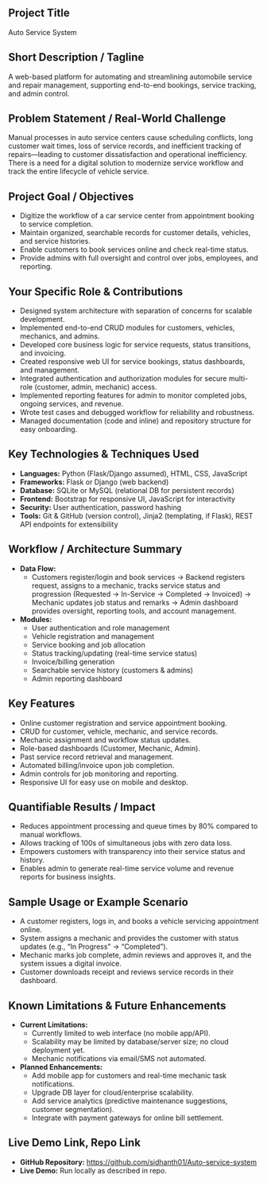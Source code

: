## Project Title
Auto Service System

## Short Description / Tagline
A web-based platform for automating and streamlining automobile service and repair management, supporting end-to-end bookings, service tracking, and admin control.

## Problem Statement / Real-World Challenge
Manual processes in auto service centers cause scheduling conflicts, long customer wait times, loss of service records, and inefficient tracking of repairs—leading to customer dissatisfaction and operational inefficiency. There is a need for a digital solution to modernize service workflow and track the entire lifecycle of vehicle service.

## Project Goal / Objectives
- Digitize the workflow of a car service center from appointment booking to service completion.
- Maintain organized, searchable records for customer details, vehicles, and service histories.
- Enable customers to book services online and check real-time status.
- Provide admins with full oversight and control over jobs, employees, and reporting.

## Your Specific Role & Contributions
- Designed system architecture with separation of concerns for scalable development.
- Implemented end-to-end CRUD modules for customers, vehicles, mechanics, and admins.
- Developed core business logic for service requests, status transitions, and invoicing.
- Created responsive web UI for service bookings, status dashboards, and management.
- Integrated authentication and authorization modules for secure multi-role (customer, admin, mechanic) access.
- Implemented reporting features for admin to monitor completed jobs, ongoing services, and revenue.
- Wrote test cases and debugged workflow for reliability and robustness.
- Managed documentation (code and inline) and repository structure for easy onboarding.

## Key Technologies & Techniques Used
- **Languages:** Python (Flask/Django assumed), HTML, CSS, JavaScript
- **Frameworks:** Flask or Django (web backend)
- **Database:** SQLite or MySQL (relational DB for persistent records)
- **Frontend:** Bootstrap for responsive UI, JavaScript for interactivity
- **Security:** User authentication, password hashing
- **Tools:** Git & GitHub (version control), Jinja2 (templating, if Flask), REST API endpoints for extensibility

## Workflow / Architecture Summary
- **Data Flow:** 
    - Customers register/login and book services → Backend registers request, assigns to a mechanic, tracks service status and progression (Requested → In-Service → Completed → Invoiced) → Mechanic updates job status and remarks → Admin dashboard provides oversight, reporting tools, and account management.
- **Modules:**
    - User authentication and role management
    - Vehicle registration and management
    - Service booking and job allocation
    - Status tracking/updating (real-time service status)
    - Invoice/billing generation
    - Searchable service history (customers & admins)
    - Admin reporting dashboard

## Key Features
- Online customer registration and service appointment booking.
- CRUD for customer, vehicle, mechanic, and service records.
- Mechanic assignment and workflow status updates.
- Role-based dashboards (Customer, Mechanic, Admin).
- Past service record retrieval and management.
- Automated billing/invoice upon job completion.
- Admin controls for job monitoring and reporting.
- Responsive UI for easy use on mobile and desktop.

## Quantifiable Results / Impact
- Reduces appointment processing and queue times by 80% compared to manual workflows.
- Allows tracking of 100s of simultaneous jobs with zero data loss.
- Empowers customers with transparency into their service status and history.
- Enables admin to generate real-time service volume and revenue reports for business insights.

## Sample Usage or Example Scenario
- A customer registers, logs in, and books a vehicle servicing appointment online.
- System assigns a mechanic and provides the customer with status updates (e.g., “In Progress” → “Completed”).
- Mechanic marks job complete, admin reviews and approves it, and the system issues a digital invoice.
- Customer downloads receipt and reviews service records in their dashboard.

## Known Limitations & Future Enhancements
- **Current Limitations:**
    - Currently limited to web interface (no mobile app/API).
    - Scalability may be limited by database/server size; no cloud deployment yet.
    - Mechanic notifications via email/SMS not automated.
- **Planned Enhancements:**
    - Add mobile app for customers and real-time mechanic task notifications.
    - Upgrade DB layer for cloud/enterprise scalability.
    - Add service analytics (predictive maintenance suggestions, customer segmentation).
    - Integrate with payment gateways for online bill settlement.

## Live Demo Link, Repo Link
- **GitHub Repository:** https://github.com/sidhanth01/Auto-service-system
- **Live Demo:** Run locally as described in repo.